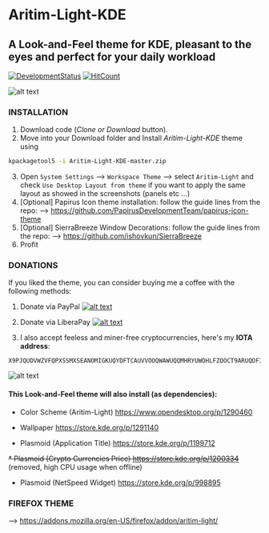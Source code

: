 # Aritim-Light-KDE

## A Look-and-Feel theme for KDE, pleasant to the eyes and perfect for your daily workload

[![DevelopmentStatus](https://img.shields.io/badge/Development-Ongoing-brightgreen.svg)](https://img.shields.io/badge/Development-Ongoing-brightgreen.svg)
[![HitCount](http://hits.dwyl.io/Mrcuve0/Aritim-Light-KDE.svg)](http://hits.dwyl.io/Mrcuve0/Aritim-Light-KDE)

![alt text](https://raw.githubusercontent.com/Mrcuve0/Aritim-Light-KDE/master/Screenshots/Calendar.png)


### INSTALLATION

1. Download code (*Clone or Download* button).
2. Move into your Download folder and Install *Aritim-Light-KDE* theme using
```bash
kpackagetool5 -i Aritim-Light-KDE-master.zip
```
3. Open `System Settings` --> `Workspace Theme` --> select `Aritim-Light` and check `Use Desktop Layout from theme` if you want to apply the same layout as showed in the screenshots (panels etc ...)
4. [Optional] Papirus Icon theme installation: follow the guide lines from the repo: --> https://github.com/PapirusDevelopmentTeam/papirus-icon-theme
5. [Optional] SierraBreeze Window Decorations: follow the guide lines from the repo: --> https://github.com/ishovkun/SierraBreeze
6. Profit

### DONATIONS
If you liked the theme, you can consider buying me a coffee with the following methods:

1. Donate via PayPal [![alt text](https://www.paypal.com/en_US/i/btn/btn_donate_LG.gif)](https://paypal.me/mrcuve0)

2. Donate via LiberaPay [![alt text](https://liberapay.com/assets/widgets/donate.svg)](https://liberapay.com/Mrcuve0/donate)

3. I also accept feeless and miner-free cryptocurrencies, here's my **IOTA address**:
```
X9PJQUDVWZVFQPXSSMXSEANOMIGKUQYDFTCAUVVOOQWAWUQQMHRYUWOHLFZQOCT9ARUQDFIIUSWMGJMICUDOC9XOUY
```
![alt text](https://raw.githubusercontent.com/Mrcuve0/Aritim-Dark-KDE/master/QRCode.jpg)


#### This Look-and-Feel theme will also install (as dependencies):

* Color Scheme (Aritim-Light)
https://www.opendesktop.org/p/1290460

* Wallpaper
https://store.kde.org/p/1291140

* Plasmoid (Application Title)
https://store.kde.org/p/1199712

~~* Plasmoid (Crypto Currencies Price)
https://store.kde.org/p/1200334~~ (removed, high CPU usage when offline)

* Plasmoid (NetSpeed Widget)
https://store.kde.org/p/998895

### FIREFOX THEME

--> https://addons.mozilla.org/en-US/firefox/addon/aritim-light/